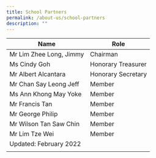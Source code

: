```yaml
---
title: School Partners
permalink: /about-us/school-partners
description: ""
---
```

| Name | Role |
|---|---|
| Mr Lim Zhee Long, Jimmy | Chairman |
| Ms Cindy Goh | Honorary Treasurer |
| Mr Albert Alcantara | Honorary Secretary |
| Mr Chan Say Leong Jeff | Member |
| Ms Ann Khong May Yoke | Member |
| Mr Francis Tan | Member  |
| Mr George Philip | Member |
| Mr Wilson Tan Saw Chin | Member |
| Mr Lim Tze Wei | Member |
|Updated: February 2022 | |
| | | 